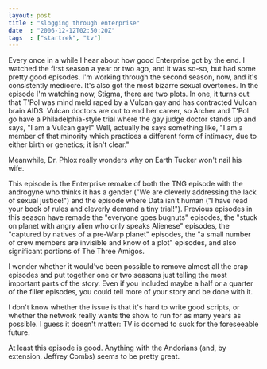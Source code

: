 ```yaml
---
layout: post
title : "slogging through enterprise"
date  : "2006-12-12T02:50:20Z"
tags  : ["startrek", "tv"]
---
```

Every once in a while I hear about how good Enterprise got by the end.  I watched the first season a year or two ago, and it was so-so, but had some pretty good episodes.  I'm working through the second season, now, and it's consistently mediocre.  It's also got the most bizarre sexual overtones.  In the episode I'm watching now, Stigma, there are two plots.  In one, it turns out that T'Pol was mind meld raped by a Vulcan gay and has contracted Vulcan brain AIDS.  Vulcan doctors are out to end her career, so Archer and T'Pol go have a Philadelphia-style trial where the gay judge doctor stands up and says, "I am a Vulcan gay!"  Well, actually he says something like, "I am a member of that minority which practices a different form of intimacy, due to either birth or genetics; it isn't clear."

Meanwhile, Dr. Phlox really wonders why on Earth Tucker won't nail his wife.

This episode is the Enterprise remake of both the TNG episode with the androgyne who thinks it has a gender ("We are cleverly addressing the lack of sexual justice!") and the episode where Data isn't human ("I have read your book of rules and cleverly demand a tiny trial!").  Previous episodes in this season have remade the "everyone goes bugnuts" episodes, the "stuck on planet with angry alien who only speaks Alienese" episodes, the "captured by natives of a pre-Warp planet" episodes, the "a small number of crew members are invisible and know of a plot" episodes, and also significant portions of The Three Amigos.

I wonder whether it would've been possible to remove almost all the crap episodes and put together one or two seasons just telling the most important parts of the story.  Even if you included maybe a half or a quarter of the filler episodes, you could tell more of your story and be done with it.

I don't know whether the issue is that it's hard to write good scripts, or whether the network really wants the show to run for as many years as possible. I guess it doesn't matter: TV is doomed to suck for the foreseeable future.

At least this episode is good.  Anything with the Andorians (and, by extension, Jeffrey Combs) seems to be pretty great. 
